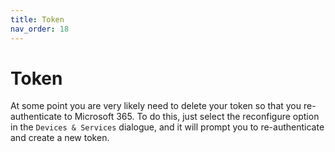 ```yaml
---
title: Token
nav_order: 18
---
```


# Token
At some point you are very likely need to delete your token so that you re-authenticate to Microsoft 365. To do this, just select the reconfigure option in the `Devices & Services` dialogue, and it will prompt you to re-authenticate and create a new token.
